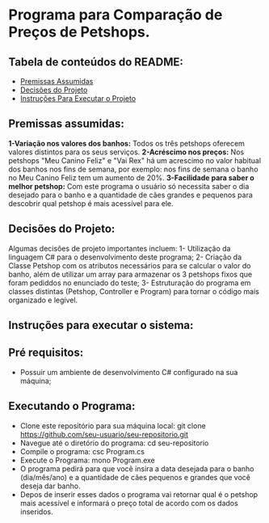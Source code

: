 # Programa para Comparação de Preços de Petshops.
## Tabela de conteúdos do README:
- [Premissas Assumidas](##prememissas-assumidas)
- [Decisões do Projeto](##decisões-do-projeto)
- [Instruções Para Executar o Projeto](##instruções-para-executar-o-projeto)
## Premissas assumidas:
**1-Variação nos valores dos banhos:** Todos os três petshops oferecem valores distintos para os seus serviços.
**2-Acréscimo nos preços:** Nos petshops "Meu Canino Feliz" e "Vai Rex" há um acrescimo no valor habitual dos banhos nos fins de semana, por exemplo: nos fins de semana o banho no Meu Canino Feliz tem um aumento de 20%.
**3-Facilidade para saber o melhor petshop:** Com este programa o usuário só necessita saber o dia desejado para o banho e a quantidade de cães grandes e pequenos para descobrir qual petshop é mais acessível para ele.
## Decisões do Projeto:
Algumas decisões de projeto importantes incluem:
1- Utilização da linguagem C# para o desenvolvimento deste programa;
2- Criação da Classe Petshop com os atributos necessários para se calcular o valor do banho, além de utilizar um array para armazenar os 3 petshops fixos que foram pediddos no enunciado do teste;
3- Estruturação do programa em classes distintas (Petshop, Controller e Program) para tornar o código mais organizado e legível.
## Instruções para executar o sistema:
## Pré requisitos:
- Possuir um ambiente de desenvolvimento C#  configurado na sua máquina;
## Executando o Programa:
- Clone este repositório para sua máquina local:
git clone https://github.com/seu-usuario/seu-repositorio.git
- Navegue até o diretório do programa:
cd seu-repositorio
- Compile o programa:
csc Program.cs
- Execute o Programa:
mono Program.exe
- O programa pedirá para que você insira a data desejada para o banho (dia/mês/ano) e a quantidade de cães pequenos e grandes que você deseja dar banho.
- Depos de inserir esses dados o programa vai retornar qual é o petshop mais acessível e informará o preço total de acordo com os dados inseridos.
  
